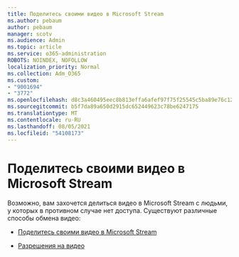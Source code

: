 ```yaml
---
title: Поделитесь своими видео в Microsoft Stream
ms.author: pebaum
author: pebaum
manager: scotv
ms.audience: Admin
ms.topic: article
ms.service: o365-administration
ROBOTS: NOINDEX, NOFOLLOW
localization_priority: Normal
ms.collection: Adm_O365
ms.custom:
- "9001694"
- "3772"
ms.openlocfilehash: d8c3a460495eec8b813effa6afef97f75f25545c5ba89e76c123b6273e1a9025
ms.sourcegitcommit: b5f7da89a650d2915dc652449623c78be6247175
ms.translationtype: MT
ms.contentlocale: ru-RU
ms.lasthandoff: 08/05/2021
ms.locfileid: "54108173"
---
```

# <a name="share-your-videos-in-microsoft-stream"></a>Поделитесь своими видео в Microsoft Stream

Возможно, вам захочется делиться видео в Microsoft Stream с людьми, у которых в противном случае нет доступа. Существуют различные способы обмена видео:

- [Поделитесь своими видео в Microsoft Stream](https://docs.microsoft.com/stream/portal-share-video)

- [Разрешения на видео](https://docs.microsoft.com/stream/portal-share-video#permissions-on-your-video)
